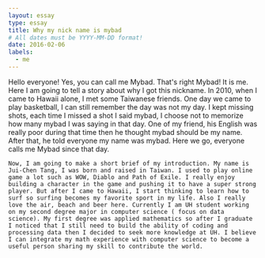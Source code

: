 ```yaml
---
layout: essay
type: essay
title: Why my nick name is mybad
# All dates must be YYYY-MM-DD format!
date: 2016-02-06
labels:
  - me
---
```


  Hello everyone! Yes, you can call me Mybad. That's right Mybad! It is me. Here I am going to tell a story about why I got this nickname. In 2010, when I came to Hawaii alone, I met some Taiwanese friends. One day we came to play basketball, I can still remember the day was not my day. I kept missing shots, each time I missed a shot I said mybad, I choose not to memorize how many mybad I was saying in that day. One of my friend, his English was really poor during that time then he thought mybad should be my name. After that, he told everyone my name was mybad. Here we go, everyone calls me Mybad since that day.
  
	Now, I am going to make a short brief of my introduction. My name is Jui-Chen Tang, I was born and raised in Taiwan. I used to play online game a lot such as WOW, Diablo and Path of Exile. I really enjoy building a character in the game and pushing it to have a super strong player. But after I came to Hawaii, I start thinking to learn how to surf so surfing becomes my favorite sport in my life. Also I really love the air, beach and beer here. Currently I am UH student working on my second degree major in computer science ( focus on data science). My first degree was applied mathematics so after I graduate I noticed that I still need to build the ability of coding and processing data then I decided to seek more knowledge at UH. I believe I can integrate my math experience with computer science to become a useful person sharing my skill to contribute the world.  
